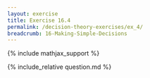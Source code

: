 ```yaml
---
layout: exercise
title: Exercise 16.4
permalink: /decision-theory-exercises/ex_4/
breadcrumb: 16-Making-Simple-Decisions
---
```


{% include mathjax_support %}

<div><i class="arrow-up loader" data-chapter="decision-theory-exercises" data-exercise="ex_4" data-rating="0"></i></div>
{% include_relative question.md %}
